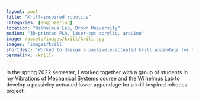 ```yaml
---
layout: post
title: "Krill-inspired robotics"
categories: [engineering]
location: "Wilhelmus Lab, Brown University"
medium: "3D-printed PLA, laser-cut acrylic, arduino"
image: /assets/images/krill/krill.jpg
images: 'images/krill'
shortdesc: "Worked to design a passively-actuated krill appendage for the Wilhelmus lab as a part of a group project in ENGN1735: Vibrations of Mechanical Systems."
permalink: /krill/
---
```


In the spring 2022 semester, I worked together with a group of students in my Vibrations of Mechanical Systems course and the Wilhelmus Lab to develop a passivley actuated lower appendage for a krill-inspired robotics project.